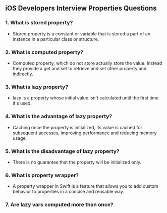 ## iOS Developers Interview Properties Questions

### 1. What is stored property?
  - Stored property is a constant or variable that is stored a part of an instance in a particular class or structure.
    
### 2. What is computed property?
  - Computed property, which do not store actually store the value. Instead they provide a get and  set to retrieve and set other property and indirectly.

### 3. What is lazy property?
  - lazy is a property whose initial value isn't calculated until the first time it's used.

### 4. What is the advantage of lazy property?
  - Caching once the property is initialized, its value is cached for subsequent accesses, improving performance and reducing memory usage.

### 5. What is the disadvantage of lazy property?
  - There is no guarantee that the property will be initialized only.
    
### 6. What is property wrapper?
  - A property wrapper in Swift is a feature that allows you to add custom behavior to properties in a concise and reusable way.
    
### 7. Are lazy vars computed more than once?
